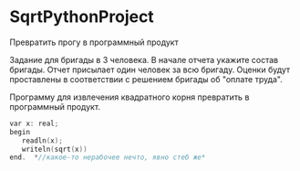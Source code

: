 # SqrtPythonProject

Превратить прогу в программный продукт

Задание для бригады в 3 человека.
В начале отчета укажите состав бригады.
Отчет присылает один человек за всю бригаду. Оценки будут проставлены в соответствии с решением бригады об "оплате труда".

Программу для извлечения квадратного корня превратить в программный продукт.  
```C
var x: real;  
begin  
   readln(x);  
   writeln(sqrt(x))  
end.  *//какое-то нерабочее нечто, явно стеб же*
```
